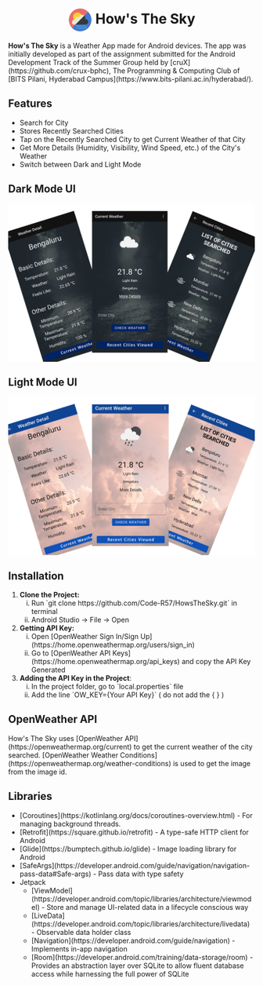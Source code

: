 <h1 align='center'><img src='media/AppIcon.png' width='50' align='center'> How's The Sky</h1>

<p><b>How's The Sky</b> is a Weather App made for Android devices. The app was initially developed as part of the assignment submitted for the Android Development Track of the Summer Group held by [cruX](https://github.com/crux-bphc), The Programming & Computing Club of [BITS Pilani, Hyderabad Campus](https://www.bits-pilani.ac.in/hyderabad/). </p>

<h2>Features</h2>
<ul>
    <li>Search for City</li>
    <li>Stores Recently Searched Cities</li>
    <li>Tap on the Recently Searched City to get Current Weather of that City</li>
    <li>Get More Details (Humidity, Visibility, Wind Speed, etc.) of the City's Weather</li>
    <li>Switch between Dark and Light Mode</li>
</ul>

<h2>Dark Mode UI</h2>
<img src='media/DarkUI.png' align='center'>

<h2>Light Mode UI</h2>
<img src='media/LightUI.png' align='center'>

<h2>Installation</h2>
<ol>
    <li><b>Clone the Project:</b>
        <ol type='i'>
            <li>Run `git clone https://github.com/Code-R57/HowsTheSky.git` in terminal</li>
            <li>Android Studio -> File -> Open</li>
        </ol>
    </li>
    <li><b>Getting API Key:</b>
        <ol type='i'>
            <li>Open [OpenWeather Sign In/Sign Up](https://home.openweathermap.org/users/sign_in)</li>
            <li>Go to [OpenWeather API Keys](https://home.openweathermap.org/api_keys) and copy the API Key Generated
            </li>
        </ol>
    </li>
    <li><b>Adding the API Key in the Project</b>:
        <ol type='i'>
            <li>In the project folder, go to `local.properties` file</li>
            <li>Add the line `OW_KEY={Your API Key}` ( do not add the { } )</li>
        </ol>
    </li>
</ol>

<h2>OpenWeather API</h2>
<p>How's The Sky uses [OpenWeather API](https://openweathermap.org/current) to get the current weather of the city searched. [OpenWeather Weather Conditions](https://openweathermap.org/weather-conditions) is used to get the image from the image id.</p>

<h2>Libraries</h2>
<ul>
    <li>[Coroutines](https://kotlinlang.org/docs/coroutines-overview.html) - For managing background threads.</li>
    <li>[Retrofit](https://square.github.io/retrofit) - A type-safe HTTP client for Android</li>
    <li>[Glide](https://bumptech.github.io/glide) - Image loading library for Android</li>
    <li>[SafeArgs](https://developer.android.com/guide/navigation/navigation-pass-data#Safe-args) - Pass data with type safety</li>
    <li>Jetpack
        <ul>
            <li>[ViewModel](https://developer.android.com/topic/libraries/architecture/viewmodel) - Store and manage UI-related data in a lifecycle conscious way</li>
            <li>[LiveData](https://developer.android.com/topic/libraries/architecture/livedata) - Observable data holder class</li>
            <li>[Navigation](https://developer.android.com/guide/navigation) - Implements in-app navigation</li>
            <li>[Room](https://developer.android.com/training/data-storage/room) - Provides an abstraction layer over SQLite to allow fluent database access while harnessing the full power of SQLite</li>
        </ul>
    </li>
</ul>